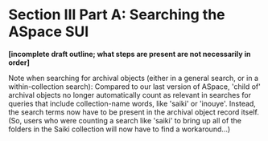 # Section III Part A: Searching the ASpace SUI

**[incomplete draft outline; what steps are present are not necessarily in order]**

Note when searching for archival objects (either in a general search, or in a within-collection search): Compared to our last version of ASpace, 'child of' archival objects no longer automatically count as relevant in searches for queries that include collection-name words, like 'saiki' or 'inouye'.  Instead, the search terms now have to be present in the archival object record itself.  (So, users who were counting a search like 'saiki' to bring up all of the folders in the Saiki collection will now have to find a workaround...)
